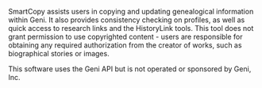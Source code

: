 SmartCopy assists users in copying and updating genealogical information within Geni. It also provides consistency checking on profiles, as well as quick access to research links and the HistoryLink tools.  This tool does not grant permission to use copyrighted content - users are responsible for obtaining any required authorization from the creator of works, such as biographical stories or images.

This software uses the Geni API but is not operated or sponsored by Geni, Inc.
